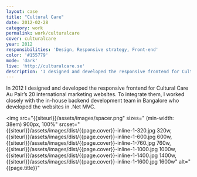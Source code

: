 ```yaml
---
layout: case
title: "Cultural Care"
date: 2012-02-28
category: work
permalink: work/culturalcare
cover: culturalcare
year: 2012
responsibilities: 'Design, Responsive strategy, Front-end'
color: '#155779'
mode: 'dark'
live: 'http://culturalcare.se'
description: 'I designed and developed the responsive frontend for Cultural Care Au Pair’s 20 international marketing websites. To integrate them, I worked closely with the in-house backend development team in Bangalore who developed the websites in .Net MVC.'
---
```


In 2012 I designed and developed the responsive frontend for Cultural Care Au Pair’s 20 international marketing websites. To integrate them, I worked closely with the in-house backend development team in Bangalore who developed the websites in .Net MVC.

<img 
src="{{siteurl}}/assets/images/spacer.png"
sizes="
(min-width: 38em) 900px, 
100%" 
srcset="
{{siteurl}}/assets/images/dist/{{page.cover}}-inline-1-320.jpg 320w,
{{siteurl}}/assets/images/dist/{{page.cover}}-inline-1-600.jpg 600w,
{{siteurl}}/assets/images/dist/{{page.cover}}-inline-1-760.jpg 760w,
{{siteurl}}/assets/images/dist/{{page.cover}}-inline-1-1000.jpg 1000w,
{{siteurl}}/assets/images/dist/{{page.cover}}-inline-1-1400.jpg 1400w,
{{siteurl}}/assets/images/dist/{{page.cover}}-inline-1-1600.jpg 1600w"
alt="{{page.title}}"
>